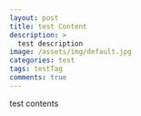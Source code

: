 ```yaml
---
layout: post
title: test Content
description: >
  test description
image: /assets/img/default.jpg
categories: test
tags: testTag
comments: true
---
```


test contents
